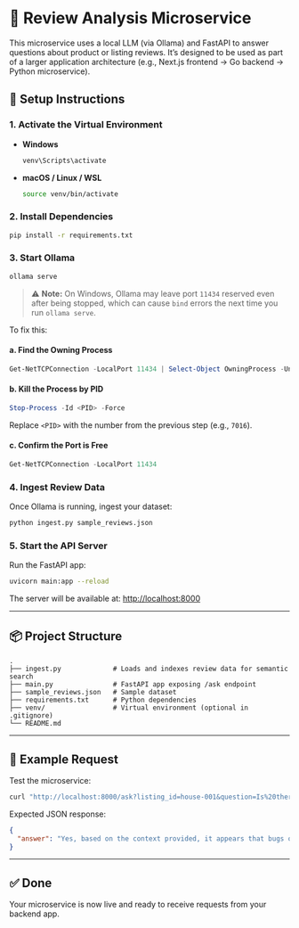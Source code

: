 # 🧠 Review Analysis Microservice

This microservice uses a local LLM (via Ollama) and FastAPI to answer questions about product or listing reviews. It’s designed to be used as part of a larger application architecture (e.g., Next.js frontend → Go backend → Python microservice).

## 🚀 Setup Instructions

### 1. Activate the Virtual Environment

* **Windows**

  ```bash
  venv\Scripts\activate
  ```

* **macOS / Linux / WSL**

  ```bash
  source venv/bin/activate
  ```

### 2. Install Dependencies

```bash
pip install -r requirements.txt
```

### 3. Start Ollama

```bash
ollama serve
```

> ⚠️ **Note:** On Windows, Ollama may leave port `11434` reserved even after being stopped, which can cause `bind` errors the next time you run `ollama serve`.

To fix this:

#### a. Find the Owning Process

```powershell
Get-NetTCPConnection -LocalPort 11434 | Select-Object OwningProcess -Unique
```

#### b. Kill the Process by PID

```powershell
Stop-Process -Id <PID> -Force
```

Replace `<PID>` with the number from the previous step (e.g., `7016`).

#### c. Confirm the Port is Free

```powershell
Get-NetTCPConnection -LocalPort 11434
```

### 4. Ingest Review Data

Once Ollama is running, ingest your dataset:

```bash
python ingest.py sample_reviews.json
```

### 5. Start the API Server

Run the FastAPI app:

```bash
uvicorn main:app --reload
```

The server will be available at:
[http://localhost:8000](http://localhost:8000)

---

## 📦 Project Structure

```
.
├── ingest.py             # Loads and indexes review data for semantic search
├── main.py               # FastAPI app exposing /ask endpoint
├── sample_reviews.json   # Sample dataset
├── requirements.txt      # Python dependencies
├── venv/                 # Virtual environment (optional in .gitignore)
└── README.md
```

---

## 🔗 Example Request

Test the microservice:

```bash
curl "http://localhost:8000/ask?listing_id=house-001&question=Is%20there%20a%20bug"
```

Expected JSON response:

```json
{
  "answer": "Yes, based on the context provided, it appears that bugs or pests are present in..."
}
```

---

## ✅ Done

Your microservice is now live and ready to receive requests from your backend app.
